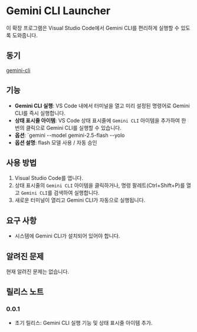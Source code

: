 # Gemini CLI Launcher

이 확장 프로그램은 Visual Studio Code에서 Gemini CLI를 편리하게 실행할 수 있도록 도와줍니다.

## 동기

[gemini-cli](https://github.com/google-gemini/gemini-cli/issues/7289)

## 기능

* **Gemini CLI 실행**: VS Code 내에서 터미널을 열고 미리 설정된 명령어로 Gemini CLI를 즉시 실행합니다.
* **상태 표시줄 아이템**: VS Code 상태 표시줄에 `Gemini CLI` 아이템을 추가하여 한 번의 클릭으로 Gemini CLI를 실행할 수 있습니다.
* **옵션**: `gemini --model gemini-2.5-flash --yolo
* **옵션 설명**: flash 모델 사용 / 자동 승인

## 사용 방법

1. Visual Studio Code를 엽니다.
2. 상태 표시줄의 `Gemini CLI` 아이템을 클릭하거나, 명령 팔레트(Ctrl+Shift+P)를 열고 `Gemini CLI`를 검색하여 실행합니다.
3. 새로운 터미널이 열리고 Gemini CLI가 자동으로 실행됩니다.

## 요구 사항

* 시스템에 Gemini CLI가 설치되어 있어야 합니다.

## 알려진 문제

현재 알려진 문제는 없습니다.

## 릴리스 노트

### 0.0.1

* 초기 릴리스: Gemini CLI 실행 기능 및 상태 표시줄 아이템 추가.
